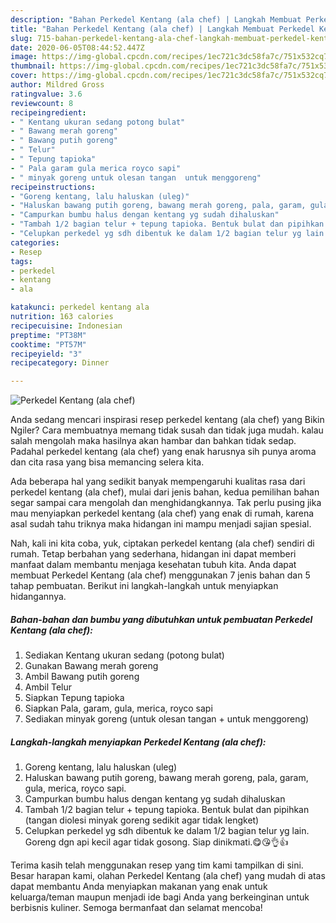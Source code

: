 ```yaml
---
description: "Bahan Perkedel Kentang (ala chef) | Langkah Membuat Perkedel Kentang (ala chef) Yang Mudah Dan Praktis"
title: "Bahan Perkedel Kentang (ala chef) | Langkah Membuat Perkedel Kentang (ala chef) Yang Mudah Dan Praktis"
slug: 715-bahan-perkedel-kentang-ala-chef-langkah-membuat-perkedel-kentang-ala-chef-yang-mudah-dan-praktis
date: 2020-06-05T08:44:52.447Z
image: https://img-global.cpcdn.com/recipes/1ec721c3dc58fa7c/751x532cq70/perkedel-kentang-ala-chef-foto-resep-utama.jpg
thumbnail: https://img-global.cpcdn.com/recipes/1ec721c3dc58fa7c/751x532cq70/perkedel-kentang-ala-chef-foto-resep-utama.jpg
cover: https://img-global.cpcdn.com/recipes/1ec721c3dc58fa7c/751x532cq70/perkedel-kentang-ala-chef-foto-resep-utama.jpg
author: Mildred Gross
ratingvalue: 3.6
reviewcount: 8
recipeingredient:
- " Kentang ukuran sedang potong bulat"
- " Bawang merah goreng"
- " Bawang putih goreng"
- " Telur"
- " Tepung tapioka"
- " Pala garam gula merica royco sapi"
- " minyak goreng untuk olesan tangan  untuk menggoreng"
recipeinstructions:
- "Goreng kentang, lalu haluskan (uleg)"
- "Haluskan bawang putih goreng, bawang merah goreng, pala, garam, gula, merica, royco sapi."
- "Campurkan bumbu halus dengan kentang yg sudah dihaluskan"
- "Tambah 1/2 bagian telur + tepung tapioka. Bentuk bulat dan pipihkan (tangan diolesi minyak goreng sedikit agar tidak lengket)"
- "Celupkan perkedel yg sdh dibentuk ke dalam 1/2 bagian telur yg lain. Goreng dgn api kecil agar tidak gosong. Siap dinikmati.😋😘👌👍"
categories:
- Resep
tags:
- perkedel
- kentang
- ala

katakunci: perkedel kentang ala 
nutrition: 163 calories
recipecuisine: Indonesian
preptime: "PT38M"
cooktime: "PT57M"
recipeyield: "3"
recipecategory: Dinner

---
```



![Perkedel Kentang (ala chef)](https://img-global.cpcdn.com/recipes/1ec721c3dc58fa7c/751x532cq70/perkedel-kentang-ala-chef-foto-resep-utama.jpg)

Anda sedang mencari inspirasi resep perkedel kentang (ala chef) yang Bikin Ngiler? Cara membuatnya memang tidak susah dan tidak juga mudah. kalau salah mengolah maka hasilnya akan hambar dan bahkan tidak sedap. Padahal perkedel kentang (ala chef) yang enak harusnya sih punya aroma dan cita rasa yang bisa memancing selera kita.



Ada beberapa hal yang sedikit banyak mempengaruhi kualitas rasa dari perkedel kentang (ala chef), mulai dari jenis bahan, kedua pemilihan bahan segar sampai cara mengolah dan menghidangkannya. Tak perlu pusing jika mau menyiapkan perkedel kentang (ala chef) yang enak di rumah, karena asal sudah tahu triknya maka hidangan ini mampu menjadi sajian spesial.


Nah, kali ini kita coba, yuk, ciptakan perkedel kentang (ala chef) sendiri di rumah. Tetap berbahan yang sederhana, hidangan ini dapat memberi manfaat dalam membantu menjaga kesehatan tubuh kita. Anda dapat membuat Perkedel Kentang (ala chef) menggunakan 7 jenis bahan dan 5 tahap pembuatan. Berikut ini langkah-langkah untuk menyiapkan hidangannya.

<!--inarticleads1-->

##### Bahan-bahan dan bumbu yang dibutuhkan untuk pembuatan Perkedel Kentang (ala chef):

1. Sediakan  Kentang ukuran sedang (potong bulat)
1. Gunakan  Bawang merah goreng
1. Ambil  Bawang putih goreng
1. Ambil  Telur
1. Siapkan  Tepung tapioka
1. Siapkan  Pala, garam, gula, merica, royco sapi
1. Sediakan  minyak goreng (untuk olesan tangan + untuk menggoreng)




<!--inarticleads2-->

##### Langkah-langkah menyiapkan Perkedel Kentang (ala chef):

1. Goreng kentang, lalu haluskan (uleg)
1. Haluskan bawang putih goreng, bawang merah goreng, pala, garam, gula, merica, royco sapi.
1. Campurkan bumbu halus dengan kentang yg sudah dihaluskan
1. Tambah 1/2 bagian telur + tepung tapioka. Bentuk bulat dan pipihkan (tangan diolesi minyak goreng sedikit agar tidak lengket)
1. Celupkan perkedel yg sdh dibentuk ke dalam 1/2 bagian telur yg lain. Goreng dgn api kecil agar tidak gosong. Siap dinikmati.😋😘👌👍




Terima kasih telah menggunakan resep yang tim kami tampilkan di sini. Besar harapan kami, olahan Perkedel Kentang (ala chef) yang mudah di atas dapat membantu Anda menyiapkan makanan yang enak untuk keluarga/teman maupun menjadi ide bagi Anda yang berkeinginan untuk berbisnis kuliner. Semoga bermanfaat dan selamat mencoba!
